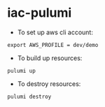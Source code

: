 # iac-pulumi

- To set up aws cli account: 
```shell
export AWS_PROFILE = dev/demo
```

- To build up resources:
```shell
pulumi up
```

- To destroy resources:
```shell
pulumi destroy
```